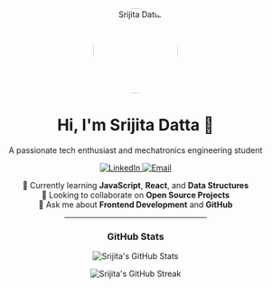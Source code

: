 <div align="center">

  <img src="https://media.licdn.com/dms/image/v2/D4D03AQF-hcrFb8ppKQ/profile-displayphoto-shrink_800_800/B4DZU5bmkrHAAg-/0/1740425293632?e=1753920000&v=beta&t=SlvB80Q0elwsZAR8f27qbHCOys8dTEOOfRAwF_gayOk" width="150" style="border-radius:50%" alt="Srijita Datta"/>

  <h1>Hi, I'm Srijita Datta 👋</h1>

  <p>A passionate tech enthusiast and mechatronics engineering student</p>

  <p>
    <a href="https://linkedin.com/in/srijita-datta-b06313318" target="_blank">
      <img src="https://img.shields.io/badge/LinkedIn-0A66C2?style=for-the-badge&logo=linkedin&logoColor=white" alt="LinkedIn"/>
    </a>
    <a href="mailto:dattasrijita@gmail.com" target="_blank">
      <img src="https://img.shields.io/badge/Email-D14836?style=for-the-badge&logo=gmail&logoColor=white" alt="Email"/>
    </a>
  </p>

  <p>
    🌱 Currently learning <b>JavaScript</b>, <b>React</b>, and <b>Data Structures</b><br/>
    👯 Looking to collaborate on <b>Open Source Projects</b><br/>
    💬 Ask me about <b>Frontend Development</b> and <b>GitHub</b><br/>
  </p>

  <hr style="width: 50%; margin: auto; margin-bottom: 20px;"/>

  <h3>GitHub Stats</h3>
  <p>
    <img src="https://github-readme-stats.vercel.app/api?username=Srijita627&show_icons=true&theme=radical" alt="Srijita's GitHub Stats" />
  </p>
  <p>
    <img src="https://github-readme-streak-stats.herokuapp.com/?user=Srijita627&theme=radical" alt="Srijita's GitHub Streak" />
  </p>

</div>
